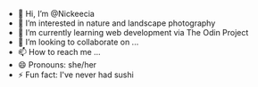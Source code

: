 - 👋 Hi, I’m @Nickeecia
- 👀 I’m interested in nature and landscape photography
- 🌱 I’m currently learning web development via The Odin Project
- 💞️ I’m looking to collaborate on ...
- 📫 How to reach me ...
- 😄 Pronouns: she/her
- ⚡ Fun fact: I've never had sushi

<!---
Nickeecia/Nickeecia is a ✨ special ✨ repository because its `README.md` (this file) appears on your GitHub profile.
You can click the Preview link to take a look at your changes.
--->
